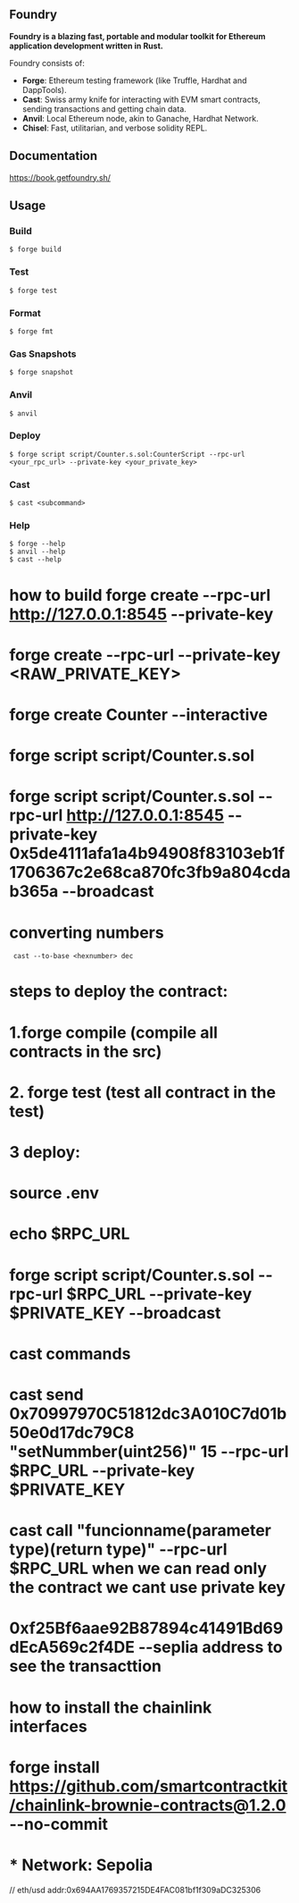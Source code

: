 ## Foundry

**Foundry is a blazing fast, portable and modular toolkit for Ethereum application development written in Rust.**

Foundry consists of:

-   **Forge**: Ethereum testing framework (like Truffle, Hardhat and DappTools).
-   **Cast**: Swiss army knife for interacting with EVM smart contracts, sending transactions and getting chain data.
-   **Anvil**: Local Ethereum node, akin to Ganache, Hardhat Network.
-   **Chisel**: Fast, utilitarian, and verbose solidity REPL.

## Documentation

https://book.getfoundry.sh/

## Usage

### Build

```shell
$ forge build
```

### Test

```shell
$ forge test
```

### Format

```shell
$ forge fmt
```

### Gas Snapshots

```shell
$ forge snapshot
```

### Anvil

```shell
$ anvil
```

### Deploy

```shell
$ forge script script/Counter.s.sol:CounterScript --rpc-url <your_rpc_url> --private-key <your_private_key>
```

### Cast

```shell
$ cast <subcommand>
```

### Help

```shell
$ forge --help
$ anvil --help
$ cast --help
```
# how to build forge create --rpc-url http://127.0.0.1:8545 --private-key <privatekey> <contract>
# forge create --rpc-url <URL> --private-key <RAW_PRIVATE_KEY> <CONTRACT>

# forge create Counter --interactive
# forge script script/Counter.s.sol
# forge script script/Counter.s.sol --rpc-url http://127.0.0.1:8545 --private-key 0x5de4111afa1a4b94908f83103eb1f1706367c2e68ca870fc3fb9a804cdab365a --broadcast
# converting numbers
     cast --to-base <hexnumber> dec


# steps to deploy the contract:
  # 1.forge compile (compile all contracts in the src)
  # 2. forge test  (test all contract in the test)
  # 3 deploy:
# source .env
# echo $RPC_URL
# forge script script/Counter.s.sol --rpc-url $RPC_URL --private-key $PRIVATE_KEY --broadcast

# cast commands
# cast send 0x70997970C51812dc3A010C7d01b50e0d17dc79C8 "setNummber(uint256)" 15 --rpc-url $RPC_URL --private-key $PRIVATE_KEY 
# cast call <Contract addr> "funcionname(parameter type)(return type)" --rpc-url $RPC_URL when we can read only the contract we cant use private key

# 0xf25Bf6aae92B87894c41491Bd69dEcA569c2f4DE --seplia address to see the transacttion


# how to install the chainlink interfaces
   # forge install https://github.com/smartcontractkit/chainlink-brownie-contracts@1.2.0  --no-commit


# * Network: Sepolia
     
// eth/usd addr:0x694AA1769357215DE4FAC081bf1f309aDC325306